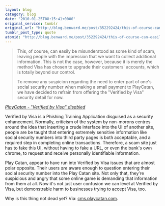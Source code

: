 ```yaml
---
layout: blog
category: blog
date: "2010-01-25T08:15:41+0000"
original_service: tumblr
original_url: "http://blog.benward.me/post/352292424/this-of-course-can-easily-be-misunderstood-as"
tumblr_post_type: quote
atomid: "http://blog.benward.me/post/352292424/this-of-course-can-easily-be-misunderstood-as"
---
```

> This, of course, can easily be misunderstood as some kind of scam, leaving people with the impression that we want to collect additional information. This is not the case, however, because it is merely the method Visa has chosen to upgrade their customers' accounts, which is totally beyond our control.
> 
> To remove any suspicion regarding the need to enter part of one's social security number when making a small payment to PlayCatan, we have decided to refrain from offering the "Verified by Visa" security detail for now.

<cite><a href="http://www.cms.playcatan.com/content/view/330/58/lang,en_US/">PlayCatan - "Verified by Visa" disabled</a></cite>

Verified by Visa is a Phishing Training Application disguised as a security enhancement. Normally, criticism of the system by non-morons centres around the idea that inserting a crude interface into the UI of another site, people are be taught that entering extremely sensitive information like social security numbers into third party pages is both acceptable, and a required step in completing online transactions. Therefore, a scam site just has to fake this UI, without having to fake a URL, or even the bank's own chrome, to request and receive personally identifiable information.

Play Catan, appear to have run into Verified by Visa issues that are almost polar opposite. Their users _are_ aware enough to question entering their social security number into the Play Catan site. Not only that, they're suspicious and angry that some online game is demanding that information from them at all. Now it's not just user confusion we can level at Verified by Visa, but demonstrable harm to businesses trying to accept Visa, too.

Why is this thing not dead yet?
Via: [cms.playcatan.com](http://www.cms.playcatan.com/content/view/330/58/lang,en_US/).
